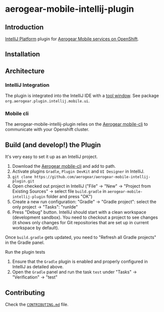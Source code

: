 aerogear-mobile-intellij-plugin
======================


Introduction
-----------

[IntelliJ Platform](http://www.jetbrains.com/idea/) plugin for [Aerogear Mobile services on OpenShift](https://github.com/aerogear/mobile-core).


Installation
------------


Architecture
------------
### IntelliJ Integration
The plugin is integrated into the IntelliJ IDE with a [tool window](http://www.jetbrains.org/intellij/sdk/docs/user_interface_components/tool_windows.html).
See package <code>org.aerogear.plugin.intellij.mobile.ui</code>.

### Mobile cli
The aerogear-mobile-intellij-plugin relies on the [Aerogear mobile-cli](https://github.com/aerogear/mobile-cli) to communicate with your Openshift cluster.



Build (and develop!) the Plugin
------------------

It's very easy to set it up as an IntelliJ project.

1. Download the [Aerogear mobile-cli](https://github.com/aerogear/mobile-cli) and add to path.
2. Activate plugins ```Gradle```, ```Plugin DevKit``` and ```UI Designer``` in IntelliJ.
3. ```git clone https://github.com/aerogear/aerogear-mobile-intellij-plugin.git```
4. Open checked out project in IntelliJ ("File" -> "New" -> "Project from Existing Sources" -> select file ```build.gradle``` in ```aerogear-mobile-intellij-plugin``` folder and press "OK")
5. Create a new run configuration: "Gradle" -> "Gradle project": select the only project -> "Tasks": "runIde"
6. Press "Debug" button. IntelliJ should start with a clean workspace (development sandbox). You need to checkout a
   project to see changes (it shows only changes for Git repositories that are set up in current workspace by default).

Once ```build.gradle``` gets updated, you need to "Refresh all Gradle projects" in the Gradle panel.

Run the plugin tests
1. Ensure that the ```Gradle``` plugin is enabled and properly configured in IntelliJ as detailed above.
2. Open the ```Gradle``` panel and run the task ```test``` under "Tasks" -> "Verification" -> "test"

Contributing
------------
Check the [`CONTRIBUTING.md`](./CONTRIBUTING.md) file.
